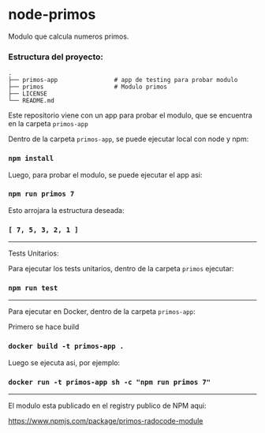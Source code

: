 # node-primos

Modulo que calcula numeros primos.

### Estructura del proyecto:

    .
    ├── primos-app                # app de testing para probar modulo
    ├── primos                    # Modulo primos
    ├── LICENSE
    └── README.md

Este repositorio viene con un app para probar el modulo, que se encuentra en la carpeta `primos-app`

Dentro de la carpeta `primos-app`, se puede ejecutar local con node y npm:

### `npm install`

Luego, para probar el modulo, se puede ejecutar el app asi:

### `npm run primos 7`

Esto arrojara la estructura deseada:

### `[ 7, 5, 3, 2, 1 ]`

-----------------

Tests Unitarios:

Para ejecutar los tests unitarios, dentro de la carpeta `primos` ejecutar:

### `npm run test`

-----------------

Para ejecutar en Docker, dentro de la carpeta `primos-app`:

Primero se hace build

### `docker build -t primos-app .`

Luego se ejecuta asi, por ejemplo:
### `docker run -t primos-app sh -c "npm run primos 7"`

-----------------

El modulo esta publicado en el registry publico de NPM aqui:

https://www.npmjs.com/package/primos-radocode-module
